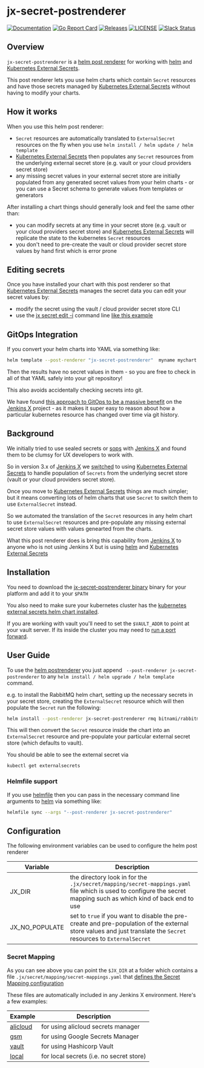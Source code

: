 # jx-secret-postrenderer

[![Documentation](https://godoc.org/github.com/jenkins-x-plugins/jx-secret-postrenderer?status.svg)](https://pkg.go.dev/mod/github.com/jenkins-x-plugins/jx-secret-postrenderer)
[![Go Report Card](https://goreportcard.com/badge/github.com/jenkins-x-plugins/jx-secret-postrenderer)](https://goreportcard.com/report/github.com/jenkins-x-plugins/jx-secret-postrenderer)
[![Releases](https://img.shields.io/github/release-pre/jenkins-x-plugins/jx-secret-postrenderer.svg)](https://github.com/jenkins-x-plugins/jx-secret-postrenderer/releases)
[![LICENSE](https://img.shields.io/github/license/jenkins-x-plugins/jx-secret-postrenderer.svg)](https://github.com/jenkins-x-plugins/jx-secret-postrenderer/blob/master/LICENSE)
[![Slack Status](https://img.shields.io/badge/slack-join_chat-white.svg?logo=slack&style=social)](https://slack.k8s.io/)
    
## Overview

`jx-secret-postrenderer` is a [helm post renderer](https://helm.sh/docs/topics/advanced/#post-rendering) for working with [helm](https://helm.sh/) and [Kubernetes External Secrets](https://github.com/godaddy/kubernetes-external-secrets).

This post renderer lets you use helm charts which contain `Secret` resources and have those secrets managed by [Kubernetes External Secrets](https://github.com/godaddy/kubernetes-external-secrets) without having to modify your charts.

## How it works

When you use this helm post renderer:

* `Secret` resources are automatically translated to `ExternalSecret` resources on the fly when you use `helm install / helm update / helm template`
*  [Kubernetes External Secrets](https://github.com/godaddy/kubernetes-external-secrets) then populates any `Secret` resources from the underlying external secret store (e.g. vault or your cloud providers secret store)
* any missing secret values in your external secret store are initially populated from any generated secret values from your helm charts - or you can use a Secret schema to generate values from templates or generators

After installing a chart things should generally look and feel the same other than:

* you can modify secrets at any time in your secret store (e.g. vault or your cloud providers secret store) and [Kubernetes External Secrets](https://github.com/godaddy/kubernetes-external-secrets) will replicate the state to the kubernetes `Secret` resources
* you don't need to pre-create the vault or cloud provider secret store values by hand first which is error prone
    

## Editing secrets

Once you have installed your chart with this post renderer so that [Kubernetes External Secrets](https://github.com/godaddy/kubernetes-external-secrets) manages the secret data you can edit your secret values by:

* modify the secret using the vault / cloud provider secret store CLI
* use the [jx secret edit -i](https://jenkins-x.io/v3/develop/reference/jx/secret/edit/) command line [like this example](https://jenkins-x.io/v3/admin/setup/secrets/#edit-secrets)
  

## GitOps Integration
                                                                     
If you convert your helm charts into YAML via something like:

```bash 
helm template --post-renderer "jx-secret-postrenderer"  myname mychart
```

Then the results have no secret values in them - so you are free to check in all of that YAML safely into your git repository! 

This also avoids accidentally checking secrets into git.

We have found [this approach to GitOps to be a massive benefit](https://jenkins-x.io/v3/develop/faq/general/#why-does-jenkins-x-use-helmfile-template) on the [Jenkins X](https://jenkins-x.io/) project - as it makes it super easy to reason about how a particular kubernetes resource has changed over time via git history.


## Background

We initially tried to use sealed secrets or [sops](https://github.com/mozilla/sops) with [Jenkins X](https://jenkins-x.io/) and found them to be clumsy for UX developers to work with.

So in version 3.x of [Jenkins X](https://jenkins-x.io/) we [switched](https://jenkins-x.io/v3/admin/setup/secrets/) to using [Kubernetes External Secrets](https://github.com/godaddy/kubernetes-external-secrets) to handle population of `Secrets` from the underlying secret store (vault or your cloud providers secret store).

Once you move to [Kubernetes External Secrets](https://github.com/godaddy/kubernetes-external-secrets) things are much simpler; but it means converting lots of helm charts that use `Secret` to switch them to use `ExternalSecret` instead.

So we automated the translation of the `Secret` resources in any helm chart to use `ExternalSecret` resources and pre-populate any missing external secret store values with values genearted from the charts.

What this post renderer does is bring this capability from [Jenkins X](https://jenkins-x.io/) to anyone who is not using Jenkins X but is using [helm](https://helm.sh/) and [Kubernetes External Secrets](https://github.com/godaddy/kubernetes-external-secrets)



## Installation

You need to download the [jx-secret-postrenderer binary](https://github.com/jenkins-x-plugins/jx-secret-postrenderer/releases) binary for your platform and add it to your `$PATH`

You also need to make sure your kubernetes cluster has the [kubernetes external secrets helm chart installed](https://github.com/external-secrets/kubernetes-external-secrets#install-with-helm).
 
If you are working with vault you'll need to set the `$VAULT_ADDR` to point at your vault server. If its inside the cluster you may need to [run a port forward](https://jenkins-x.io/v3/admin/setup/secrets/vault/#using-vault).
 

## User Guide

To use the [helm postrenderer](https://helm.sh/docs/topics/advanced/#post-rendering) you just append ` --post-renderer jx-secret-postrenderer` to any `helm install / helm upgrade / helm template` command.

e.g. to install the RabbitMQ helm chart, setting up the necessary secrets in your secret store, creating the `ExternalSecret` resource which will then populate the `Secret` run the following:

```bash 
helm install --post-renderer jx-secret-postrenderer rmq bitnami/rabbitmq
```

This will then convert the `Secret` resource inside the chart into an `ExternalSecret` resource and pre-populate your particular external secret store (which defaults to vault).

You should be able to see the external secret via 

```bash 
kubectl get externalsecrets 
```

### Helmfile support

If you use [helmfile](https://github.com/roboll/helmfile) then you can pass in the necessary command line arguments to [helm](https://helm.sh/) via something like:


```bash 
helmfile sync --args "--post-renderer jx-secret-postrenderer"
```


## Configuration
 
The following environment variables can be used to configure the helm post renderer

| Variable | Description |
| --- | --- |
| JX_DIR | the directory look in for the `.jx/secret/mapping/secret-mappings.yaml` file which is used to configure the secret mapping such as which kind of back end to use |
| JX_NO_POPULATE | set to `true` if you want to disable the pre-create and pre-population of the external store values and just translate the `Secret` resources to `ExternalSecret` |
             

### Secret Mapping

As you can see above you can point the `$JX_DIR` at a folder which contains a file `.jx/secret/mapping/secret-mappings.yaml` that [defines the Secret Mapping configuration](https://github.com/jenkins-x-plugins/jx-secret/blob/main/docs/mapping.md#secret.jenkins-x.io/v1alpha1.SecretMapping)

These files are automatically included in any Jenkins X environment. Here's a few examples:

| Example | Description |
| --- | --- |
| [alicloud](https://github.com/jx3-gitops-repositories/jx3-alicloud/blob/main/.jx/secret/mapping/secret-mappings.yaml) | for using alicloud secrets manager |
| [gsm](https://github.com/jx3-gitops-repositories/jx3-gke-gsm/blob/main/.jx/secret/mapping/secret-mappings.yaml) | for using Google Secrets Manager
| [vault](https://github.com/jx3-gitops-repositories/jx3-gke-vault/blob/main/.jx/secret/mapping/secret-mappings.yaml) | for using Hashicorp Vault |
| [local](https://github.com/jx3-gitops-repositories/jx3-kubernetes/blob/main/.jx/secret/mapping/secret-mappings.yaml) | for local secrets (i.e. no secret store) | 

